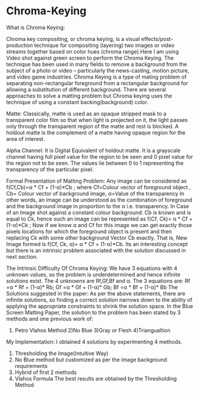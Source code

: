 # Chroma-Keying
What is Chroma Keying:

Chroma key compositing, or chroma keying, is a visual effects/post-production technique for compositing (layering) two images or video streams together based on color hues (chroma range).Here I am using Video shot against green screen to perform the Chroma Keying. The technique has been used in many fields to remove a background from the subject of a photo or video – particularly the news-casting, motion picture, and video game industries.
Chroma Keying is a type of mating problem of separating non-rectangular foreground from a rectangular background for allowing a substitution of different background. There are several approaches to solve a matting problem but Chroma keying uses the technique of using a constant backing(background) color.

Matte: Classically, matte is used as an opaque stripped mask to a transparent color film so that when light is projected on it, the light passes only through the transparent region of the matte and rest is blocked. A holdout matte is the complement of a matte having opaque region for the area of interest.

Alpha Channel: It is Digital Equivalent of holdout matte. It is a grayscale channel having full pixel value for the region to be seen and 0 pixel value for the region not to be seen. The values lie between 0 to 1 representing the transparency of the particular pixel.

Formal Presentation of Matting Problem:
Any image can be considered as f(Cf,Cb)=α * Cf + (1-α)*Cb ;
where Cf=Colour vector of foreground object , Cb= Colour vector of background image, α=Value of the transparency
In other words, an image can be understood as the combination of foreground and the background image in proportion to the α i.e. transparency.
In Case of an Image shot against a constant colour background: Cb is known and is equal to Ck, hence such an image can be represented as f(Cf, Ck)= α * Cf + (1-α)*Ck ;
Now if we know α and Cf for this image we can get exactly those pixels locations for which the foreground object is present and then replacing Ck with some other background Vector Cb exactly. That is, New Image formed is f(Cf, Ck, α)= α * Cf + (1-α)*Cb. Its an interesting concept but there is an intrinsic problem associated with the solution discussed in next section.

The Intrinsic Difficulty Of Chroma Keying:
We have 3 equations with 4 unknown values, so the problem is underdetermined and hence infinite solutions exist.
The 4 unknowns are Rf,Gf,Bf and α.
The 3 equations are: Rf =α * Rf + (1-α)* Rb; Gf =α * Gf + (1-α)* Gb; Bf =α * Bf + (1-α)* Bb
The Solutions suggested in the paper:
As per the above statements, there are infinite solutions, so finding a correct solution narrows down to the ability of applying the appropriate constraints to shrink the solution space.
In the Blue Screen Matting Paper, the solution to the problem has been stated by 3 methods and one previous work of:
1) Petro Vlahos Method
2)No Blue
3)Gray or Flesh
4)Triangualtion

My Implementation: I obtained 4 solutions by experimenting 4 methods.
1) Thresholding the Image(Intuitive Way)
2) No Blue method but customized as per the image background requirements
3) Hybrid of first 2 methods
4) Vlahos Formula
The best results are obtained by the Thresholding Method
